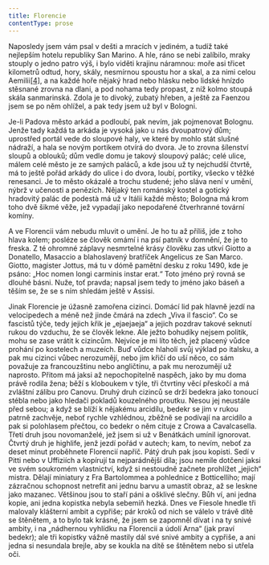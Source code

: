 ```yaml
---
title: Florencie
contentType: prose
---
```


Naposledy jsem vám psal v dešti a mracích v jediném, a tudíž také nejlepším hotelu republiky San Marino. A hle, ráno se nebi zalíbilo, mraky stouply o jedno patro výš, i bylo viděti krajinu náramnou: moře asi třicet kilometrů odtud, hory, skály, nesmírnou spoustu hor a skal, a za nimi celou Aemilii[\[4\]](./resources/undefined), a na každé hoře nějaký hrad nebo hlásku nebo lidské hnízdo stěsnané zrovna na dlani, a pod nohama tedy propast, z níž kolmo stoupá skála sanmarinská. Zdola je to divoký, zubatý hřeben, a ještě za Faenzou jsem se po něm ohlížel, a pak tedy jsem už byl v Bologni.

Je-li Padova město arkád a podloubí, pak nevím, jak pojmenovat Bolognu. Jenže tady každá ta arkáda je vysoká jako u nás dvoupatrový dům; uprostřed portál vede do sloupové haly, ve které by mohlo stát slušné nádraží, a hala se novým portikem otvírá do dvora. Je to zrovna šílenství sloupů a oblouků; dům vedle domu je takový sloupový palác; celé ulice, málem celé město je ze samých paláců, a kde jsou už ty nejchudší čtvrtě, má to ještě pořád arkády do ulice i do dvora, loubí, portiky, všecko v těžké renesanci. Je to město okázalé a trochu studené; jeho sláva není v umění, nýbrž v učenosti a penězích. Nějaký ten románský kostel a gotický hradovitý palác de podestà má už v Itálii každé město; Bologna má krom toho dvě šikmé věže, jež vypadají jako nepodařené čtverhranné tovární komíny.

A ve Florencii vám nebudu mluvit o umění. Je ho tu až příliš, jde z toho hlava kolem; posléze se člověk omámí i na psí patník v domnění, že je to freska. Z té ohromné záplavy nesmrtelné krásy člověku zas utkví Giotto a Donatello, Masaccio a blahoslavený bratříček Angelicus ze San Marco. Giotto, magister Jottus, má tu v dómě pamětní desku z roku 1490, kde je psáno: „Hoc nomen longi carminis instar erat.“ Toto jméno prý rovná se dlouhé básni. Nuže, toť pravda; napsal jsem tedy to jméno jako báseň a těším se, že se s ním shledám ještě v Assisi.

Jinak Florencie je úžasně zamořena cizinci. Domácí lid pak hlavně jezdí na velocipedech a méně než jinde čmárá na zdech „Viva il fascio“. Co se fascistů týče, tedy jejich křik je „ejaejaeja“ a jejich pozdrav takové seknutí rukou do vzduchu, že se člověk lekne. Ale ježto bohudíky nejsem politik, mohu se zase vrátit k cizincům. Nejvíce je mi líto těch, jež placený vůdce prohání po kostelech a muzeích. Buď vůdce hlaholí svůj výklad po italsku, a pak mu cizinci vůbec nerozumějí, nebo jim křičí do uší něco, co sám považuje za francouzštinu nebo angličtinu, a pak mu nerozumějí už naprosto. Přitom má jaksi až nepochopitelně naspěch, jako by mu doma právě rodila žena; běží s kloboukem v týle, tři čtvrtiny věcí přeskočí a má zvláštní zálibu pro Canovu. Druhý druh cizinců se drží bedekra jako tonoucí stébla nebo jako hledači pokladů kouzelného proutku. Nesou jej neustále před sebou; a když se blíží k nějakému arcidílu, bedekr se jim v rukou patrně zachvěje, neboť rychle vzhlédnou, zběžně se podívají na arcidílo a pak si polohlasem přečtou, co bedekr o něm cituje z Crowa a Cavalcasella. Třetí druh jsou novomanželé, jež jsem si už v Benátkách umínil ignorovat. Čtvrtý druh je highlife, jenž jezdí pořád v autech; kam, to nevím, neboť za deset minut proběhnete Florencií napříč. Pátý druh pak jsou kopisti. Sedí v Pitti nebo v Uffiziích a kopírují ta nejparádnější díla; jsou nemile dotčeni jaksi ve svém soukromém vlastnictví, když si nestoudně začnete prohlížet „jejich“ mistra. Dělají miniatury z Fra Bartolommea a pohlednice z Botticelliho; mají zázračnou schopnost netrefit ani jednu barvu a umastit obraz, až se leskne jako mazanec. Většinou jsou to staří páni a ošklivé slečny. Bůh ví, ani jedna kopie, ani jedna kopistka nebyla sebemíň hezká. Dnes ve Fiesole hnedle tři malovaly klášterní ambit a cypřiše; pár kroků od nich se válelo v trávě dítě se štěnětem, a to bylo tak krásné, že jsem se zapomněl dívat i na ty snivé ambity, i na „nádhernou vyhlídku na Florencii a údolí Arna“ (jak praví bedekr); ale tři kopistky vážně mastily dál své snivé ambity a cypřiše, a ani jedna si nesundala brejle, aby se koukla na dítě se štěnětem nebo si utřela oči.
